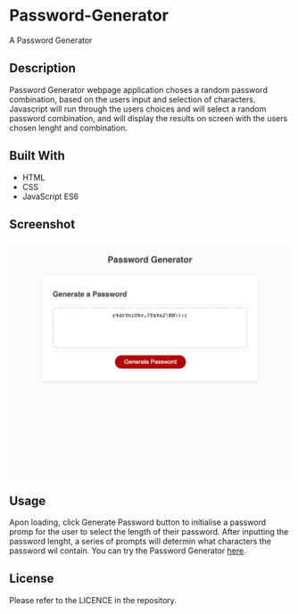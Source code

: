 # Password-Generator
A Password Generator 

## Description
Password Generator webpage application choses a random password combination, based on the users input and selection of characters. 
Javascript will run through the users choices and will select a random password combination, and will display the results on screen
with the users chosen lenght and combination.

## Built With
* HTML
* CSS
* JavaScript ES6

## Screenshot
![Password Generator Screenshot](assets/images/password-generator.png)

## Usage
Apon loading, click Generate Password button to initialise a password promp for the user to select the length of their password. 
After inputting the password lenght, a series of prompts will determin what characters the password wil contain.
You can try the Password Generator [here](https://chriscds.github.io/Password-Generator/index.html).

## License
Please refer to the LICENCE in the repository.